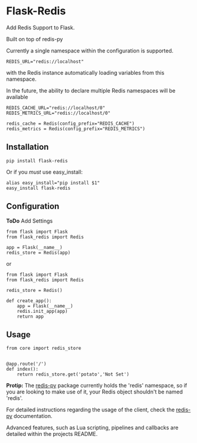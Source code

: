 Flask-Redis
===========

Add Redis Support to Flask.

Built on top of redis-py

Currently a single namespace within the configuration is supported. 

```
REDIS_URL="redis://localhost"
```

with the Redis instance automatically loading variables from this namespace.

In the future, the ability to declare multiple Redis namespaces will be available

```
REDIS_CACHE_URL="redis://localhost/0"
REDIS_METRICS_URL="redis://localhost/0"

redis_cache = Redis(config_prefix="REDIS_CACHE")
redis_metrics = Redis(config_prefix="REDIS_METRICS")
```

## Installation 

```
pip install flask-redis
```

Or if you *must* use easy_install:

```
alias easy_install="pip install $1"
easy_install flask-redis
```

## Configuration

**ToDo** Add Settings

```
from flask import Flask
from flask_redis import Redis

app = Flask(__name__)
redis_store = Redis(app)
```

or

```
from flask import Flask
from flask_redis import Redis

redis_store = Redis()

def create_app():
    app = Flask(__name__)
    redis.init_app(app)
    return app
```

## Usage

```
from core import redis_store


@app.route('/')
def index():
    return redis_store.get('potato','Not Set')
```

**Protip:** The [redis-py](https://github.com/andymccurdy/redis-py) package currently holds the 'redis' namespace, 
so if you are looking to make use of it, your Redis object shouldn't be named 'redis'.

For detailed instructions regarding the usage of the client, check the [redis-py](https://github.com/andymccurdy/redis-py) documentation.

Advanced features, such as Lua scripting, pipelines and callbacks are detailed within the projects README. 
